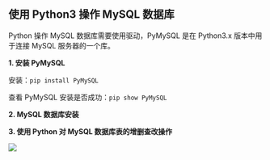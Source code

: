 ## 使用 Python3 操作 MySQL 数据库

Python 操作 MySQL 数据库需要使用驱动，PyMySQL 是在 Python3.x 版本中用于连接 MySQL 服务器的一个库。

**1. 安装 PyMySQL**

安装：`pip install PyMySQL`

查看 PyMySQL 安装是否成功：`pip show PyMySQL`

**2. MySQL 数据库安装**

**3. 使用 Python 对 MySQL 数据库表的增删查改操作**

![](https://github.com/steveLauwh/Python/raw/master/image/DBAPI.png)
